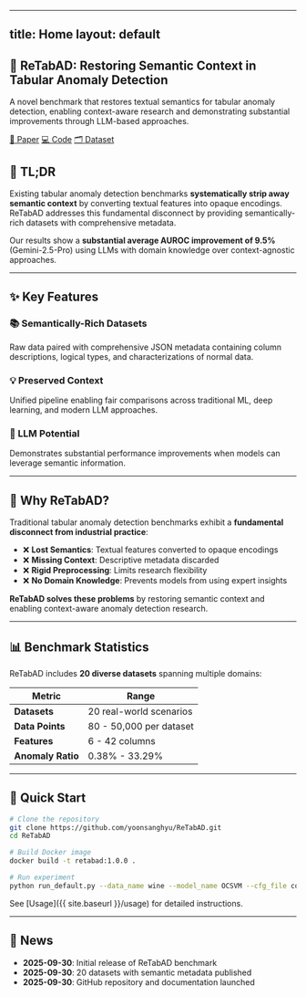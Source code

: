 
---
title: Home
layout: default
---

<div class="hero">
  <h2>🤔 ReTabAD: Restoring Semantic Context in Tabular Anomaly Detection</h2>
  <p>A novel benchmark that restores textual semantics for tabular anomaly detection, enabling context-aware research and demonstrating substantial improvements through LLM-based approaches.</p>
  <div class="badges">
    <a href="https://arxiv.org/abs/XXXX.XXXXX">📄 Paper</a>
    <a href="https://github.com/yoonsanghyu/ReTabAD">💻 Code</a>
    <a href="{{ site.baseurl }}/dataset">🗂 Dataset</a>
  </div>
</div>

## 🎯 TL;DR

Existing tabular anomaly detection benchmarks **systematically strip away semantic context** by converting textual features into opaque encodings. ReTabAD addresses this fundamental disconnect by providing semantically-rich datasets with comprehensive metadata.

Our results show a **substantial average AUROC improvement of 9.5%** (Gemini-2.5-Pro) using LLMs with domain knowledge over context-agnostic approaches.

---

## ✨ Key Features

<div class="grid">
  <div class="card">
    <h3>📚 Semantically-Rich Datasets</h3>
    <p>Raw data paired with comprehensive JSON metadata containing column descriptions, logical types, and characterizations of normal data.</p>
  </div>
  <div class="card">
    <h3>💡 Preserved Context</h3>
    <p>Unified pipeline enabling fair comparisons across traditional ML, deep learning, and modern LLM approaches.</p>
  </div>
  <div class="card">
    <h3>🚀 LLM Potential</h3>
    <p>Demonstrates substantial performance improvements when models can leverage semantic information.</p>
  </div>
</div>

---

## 🔬 Why ReTabAD?

Traditional tabular anomaly detection benchmarks exhibit a **fundamental disconnect from industrial practice**:

- ❌ **Lost Semantics**: Textual features converted to opaque encodings
- ❌ **Missing Context**: Descriptive metadata discarded
- ❌ **Rigid Preprocessing**: Limits research flexibility
- ❌ **No Domain Knowledge**: Prevents models from using expert insights

**ReTabAD solves these problems** by restoring semantic context and enabling context-aware anomaly detection research.

---

## 📊 Benchmark Statistics

ReTabAD includes **20 diverse datasets** spanning multiple domains:

| Metric | Range |
|--------|-------|
| **Datasets** | 20 real-world scenarios |
| **Data Points** | 80 - 50,000 per dataset |
| **Features** | 6 - 42 columns |
| **Anomaly Ratio** | 0.38% - 33.29% |

---

## 🚀 Quick Start

```bash
# Clone the repository
git clone https://github.com/yoonsanghyu/ReTabAD.git
cd ReTabAD

# Build Docker image
docker build -t retabad:1.0.0 .

# Run experiment
python run_default.py --data_name wine --model_name OCSVM --cfg_file configs/default/pyod/OCSVM.yaml
```

See [Usage]({{ site.baseurl }}/usage) for detailed instructions.

---

## 📰 News

- **2025-09-30**: Initial release of ReTabAD benchmark
- **2025-09-30**: 20 datasets with semantic metadata published
- **2025-09-30**: GitHub repository and documentation launched
